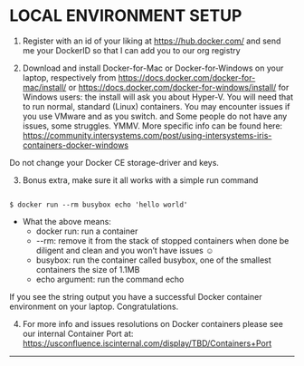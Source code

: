 # LOCAL ENVIRONMENT SETUP


1) Register with an id of your liking at
https://hub.docker.com/
and send me your DockerID so that I can add you to our org registry

2) Download and install Docker-for-Mac or Docker-for-Windows on your laptop, respectively from
https://docs.docker.com/docker-for-mac/install/
or
https://docs.docker.com/docker-for-windows/install/
for Windows users: the install will ask you about Hyper-V. You will need that to run normal, standard (Linux) containers. You may encounter issues if you use VMware and as you switch. and Some people do not have any issues, some struggles. YMMV. More specific info can be found here:
https://community.intersystems.com/post/using-intersystems-iris-containers-docker-windows

Do not change your Docker CE storage-driver and keys.

3) Bonus extra, make sure it all works with a simple run command
```

$ docker run --rm busybox echo 'hello world'
```
* What the above means:
	- docker run: run a container
	- --rm: remove it from the stack of stopped containers when done
be diligent and clean and you won’t have issues ☺
	- busybox: run the container called busybox, one of the smallest containers the size of 1.1MB
	- echo argument: run the command echo

If you see the string output you have a successful Docker container environment on your laptop.
Congratulations.

4) For more info and issues resolutions on Docker containers please see our internal Container Port at:
https://usconfluence.iscinternal.com/display/TBD/Containers+Port

---
